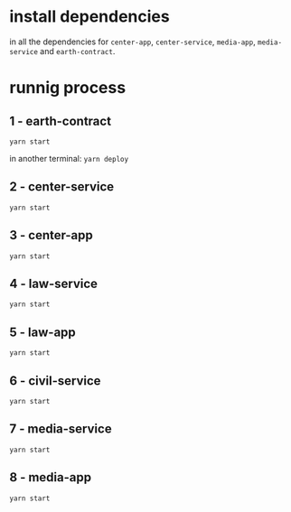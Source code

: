 # install dependencies

in all the dependencies for `center-app`, `center-service`, `media-app`, `media-service` and `earth-contract`.

# runnig process

## 1 - earth-contract

`yarn start`

in another terminal: `yarn deploy`

## 2 - center-service

`yarn start`

## 3 - center-app

`yarn start`

## 4 - law-service

`yarn start`

## 5 - law-app

`yarn start`

## 6 - civil-service

`yarn start`

## 7 - media-service

`yarn start`

## 8 - media-app

`yarn start`
